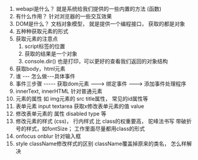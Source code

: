 1. webapi是什么？   就是系统给我们提供的一些内置的方法 (函数)
2. 有什么作用？   针对浏览器的一些交互效果
3. DOM是什么？  文档对象模型，  就是提供一个编程接口， 获取的都是对象
4. 五种种获取元素的形式
5. 获取元素的注意点
   1. script标签的位置
   2. 获取的结果是一个对象
   3. console.dir()   也是打印，可以更好的查看我们返回的对象结构
6. 获取body，html元素
7.  谁  --- 怎么做---具体事件
8. 事件三步骤 ----- 获取dom元素 ---> 绑定事件 ---> 添加事件处理程序
9. innerText, innerHTML  针对普通元素
10. 元素的属性  如 img元素的  src title属性， 常见的id属性等
11. 表单元素 input   textarea   获取x修改表单元素的值   value
12. 修改表单元素的 属性   disabled  type 等
13. 修改元素的样式 (css)，  行内样式 比 class的权重要高， 驼峰法书写 带破折号的样式，如fontSize； 工作里面尽量都用class的形式
14. onfocus onblur 针对输入框
15. style className修改样式的区别   className覆盖掉原来的类名， 怎么样解决